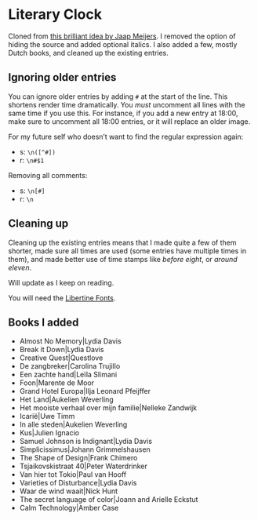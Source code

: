 # Literary Clock

Cloned from [this brilliant idea by Jaap Meijers](https://www.instructables.com/id/Literary-Clock-Made-From-E-reader/). I removed the option of hiding the source and added optional italics. I also added a few, mostly Dutch books, and cleaned up the existing entries. 

## Ignoring older entries

You can ignore older entries by adding `#` at the start of the line. This shortens render time dramatically. You *must* uncomment all lines with the same time if you use this. For instance, if you add a new entry at 18:00, make sure to uncomment all 18:00 entries, or it will replace an older image.

For my future self who doesn’t want to find the regular expression again: 

- s: `\n([^#])`
- r: `\n#$1`

Removing all comments: 

- s: `\n[#]`
- r: `\n`

## Cleaning up

Cleaning up the existing entries means that I made quite a few of them shorter, made sure all times are used (some entries have multiple times in them), and made better use of time stamps like *before eight*, or *around eleven*.

Will update as I keep on reading.

You will need the [Libertine Fonts](http://libertine-fonts.org/show-me/).

## Books I added

- Almost No Memory|Lydia Davis
- Break it Down|Lydia Davis
- Creative Quest|Questlove
- De zangbreker|Carolina Trujillo
- Een zachte hand|Leïla Slimani
- Foon|Marente de Moor
- Grand Hotel Europa|Ilja Leonard Pfeijffer
- Het Land|Aukelien Weverling
- Het mooiste verhaal over mijn familie|Nelleke Zandwijk
- Icarië|Uwe Timm
- In alle steden|Aukelien Weverling
- Kus|Julien Ignacio
- Samuel Johnson is Indignant|Lydia Davis
- Simplicissimus|Johann Grimmelshausen
- The Shape of Design|Frank Chimero
- Tsjaikovskistraat 40|Peter Waterdrinker
- Van hier tot Tokio|Paul van Hooff
- Varieties of Disturbance|Lydia Davis
- Waar de wind waait|Nick Hunt
- The secret language of color|Joann and Arielle Eckstut
- Calm Technology|Amber Case
